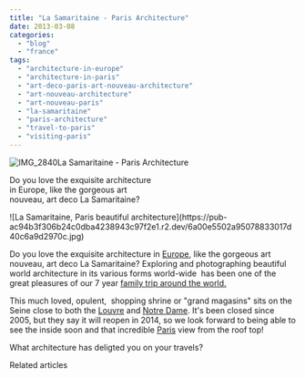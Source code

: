 ```yaml
---
title: "La Samaritaine - Paris Architecture"
date: 2013-03-08
categories: 
  - "blog"
  - "france"
tags: 
  - "architecture-in-europe"
  - "architecture-in-paris"
  - "art-deco-paris-art-nouveau-architecture"
  - "art-nouveau-architecture"
  - "art-nouveau-paris"
  - "la-samaritaine"
  - "paris-architecture"
  - "travel-to-paris"
  - "visiting-paris"
---
```


![IMG_2840](https://pub-ac94b3f306b24c0dba4238943c97f2e1.r2.dev/6a00e5502a95078833017ee83b6b8f970d.jpg)La Samaritaine - 
Paris Architecture  
  
Do you love the exquisite architecture  
in Europe, like the gorgeous art  
nouveau, art deco La Samaritaine?

<!--more--> ![La Samaritaine, Paris beautiful architecture](https://pub-ac94b3f306b24c0dba4238943c97f2e1.r2.dev/6a00e5502a95078833017d40c6a9d2970c.jpg)  
  
Do you love the exquisite architecture in [Europe](https://pub-ac94b3f306b24c0dba4238943c97f2e1.r2.dev/2012/02/5-best-european-family-vacations.html "best europe vacations"), like the gorgeous art nouveau, art deco La Samaritaine? Exploring and photographing beautiful world architecture in its various forms world-wide  has been one of the great pleasures of our 7 year [family trip around the world.](https://pub-ac94b3f306b24c0dba4238943c97f2e1.r2.dev/2012/12/around-the-world-family-travel.html "family trip around the world")  
  
This much loved, opulent,  shopping shrine or "grand magasins" sits on the Seine close to both the [Louvre](https://pub-ac94b3f306b24c0dba4238943c97f2e1.r2.dev/2012/11/paris-sunset-picnic-at-the-louvre-budget-luxury.html "louvre visit paris") and [Notre Dame](https://pub-ac94b3f306b24c0dba4238943c97f2e1.r2.dev/2011/07/family-travel-paris-notre-dame-photo.html "notre dame"). It's been closed since 2005, but they say it will reopen in 2014, so we look forward to being able to see the inside soon and that incredible [Paris](https://pub-ac94b3f306b24c0dba4238943c97f2e1.r2.dev/2011/08/paris-travel-with-kids.html "Paris travel with kids") view from the roof top!  
  
What architecture has deligted you on your travels?  
  
  

Related articles

